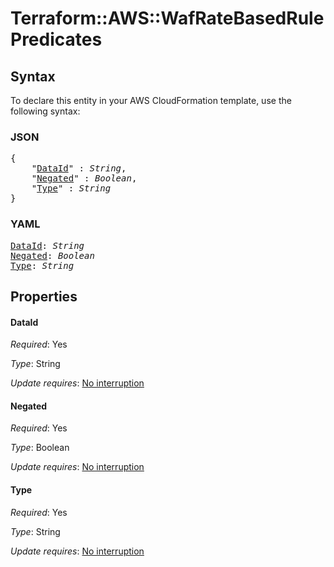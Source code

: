 # Terraform::AWS::WafRateBasedRule Predicates

## Syntax

To declare this entity in your AWS CloudFormation template, use the following syntax:

### JSON

<pre>
{
    "<a href="#dataid" title="DataId">DataId</a>" : <i>String</i>,
    "<a href="#negated" title="Negated">Negated</a>" : <i>Boolean</i>,
    "<a href="#type" title="Type">Type</a>" : <i>String</i>
}
</pre>

### YAML

<pre>
<a href="#dataid" title="DataId">DataId</a>: <i>String</i>
<a href="#negated" title="Negated">Negated</a>: <i>Boolean</i>
<a href="#type" title="Type">Type</a>: <i>String</i>
</pre>

## Properties

#### DataId

_Required_: Yes

_Type_: String

_Update requires_: [No interruption](https://docs.aws.amazon.com/AWSCloudFormation/latest/UserGuide/using-cfn-updating-stacks-update-behaviors.html#update-no-interrupt)

#### Negated

_Required_: Yes

_Type_: Boolean

_Update requires_: [No interruption](https://docs.aws.amazon.com/AWSCloudFormation/latest/UserGuide/using-cfn-updating-stacks-update-behaviors.html#update-no-interrupt)

#### Type

_Required_: Yes

_Type_: String

_Update requires_: [No interruption](https://docs.aws.amazon.com/AWSCloudFormation/latest/UserGuide/using-cfn-updating-stacks-update-behaviors.html#update-no-interrupt)

